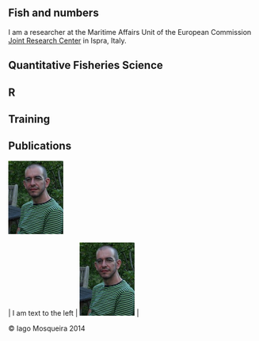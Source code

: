 
## Fish and numbers

I am a researcher at the Maritime Affairs Unit of the European Commission [Joint Research Center](https://ec.europa.eu/jrc/) in Ispra, Italy.

## Quantitative Fisheries Science

## R

## Training

## Publications

![Iago Mosqueira](./IagoMOSQUEIRA.jpg)

| I am text to the left  | ![Iago Mosqueira](./IagoMOSQUEIRA.jpg) |

&copy; Iago Mosqueira 2014

